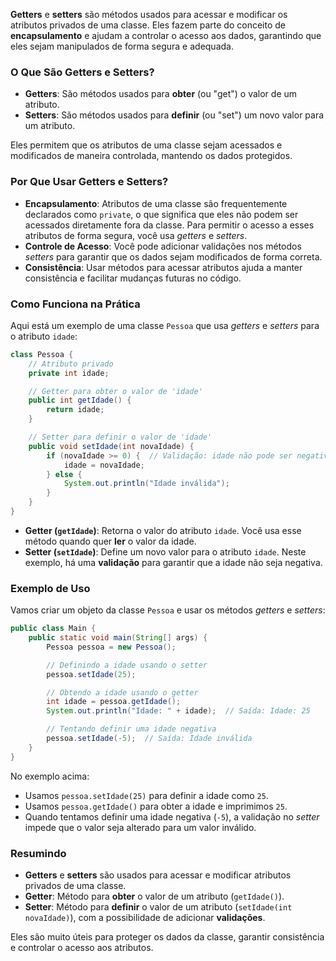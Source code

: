 **Getters** e **setters** são métodos usados para acessar e modificar os atributos privados de uma classe. Eles fazem parte do conceito de **encapsulamento** e ajudam a controlar o acesso aos dados, garantindo que eles sejam manipulados de forma segura e adequada.

### O Que São Getters e Setters?

- **Getters**: São métodos usados para **obter** (ou "get") o valor de um atributo.
- **Setters**: São métodos usados para **definir** (ou "set") um novo valor para um atributo.

Eles permitem que os atributos de uma classe sejam acessados e modificados de maneira controlada, mantendo os dados protegidos.

### Por Que Usar Getters e Setters?

- **Encapsulamento**: Atributos de uma classe são frequentemente declarados como `private`, o que significa que eles não podem ser acessados diretamente fora da classe. Para permitir o acesso a esses atributos de forma segura, você usa *getters* e *setters*.
- **Controle de Acesso**: Você pode adicionar validações nos métodos *setters* para garantir que os dados sejam modificados de forma correta.
- **Consistência**: Usar métodos para acessar atributos ajuda a manter consistência e facilitar mudanças futuras no código.

### Como Funciona na Prática

Aqui está um exemplo de uma classe `Pessoa` que usa *getters* e *setters* para o atributo `idade`:

```java
class Pessoa {
    // Atributo privado
    private int idade;

    // Getter para obter o valor de 'idade'
    public int getIdade() {
        return idade;
    }

    // Setter para definir o valor de 'idade'
    public void setIdade(int novaIdade) {
        if (novaIdade >= 0) {  // Validação: idade não pode ser negativa
            idade = novaIdade;
        } else {
            System.out.println("Idade inválida");
        }
    }
}
```

- **Getter (`getIdade`)**: Retorna o valor do atributo `idade`. Você usa esse método quando quer **ler** o valor da idade.
- **Setter (`setIdade`)**: Define um novo valor para o atributo `idade`. Neste exemplo, há uma **validação** para garantir que a idade não seja negativa.

### Exemplo de Uso

Vamos criar um objeto da classe `Pessoa` e usar os métodos *getters* e *setters*:

```java
public class Main {
    public static void main(String[] args) {
        Pessoa pessoa = new Pessoa();

        // Definindo a idade usando o setter
        pessoa.setIdade(25);

        // Obtendo a idade usando o getter
        int idade = pessoa.getIdade();
        System.out.println("Idade: " + idade);  // Saída: Idade: 25

        // Tentando definir uma idade negativa
        pessoa.setIdade(-5);  // Saída: Idade inválida
    }
}
```

No exemplo acima:
- Usamos `pessoa.setIdade(25)` para definir a idade como `25`.
- Usamos `pessoa.getIdade()` para obter a idade e imprimimos `25`.
- Quando tentamos definir uma idade negativa (`-5`), a validação no *setter* impede que o valor seja alterado para um valor inválido.

### Resumindo

- **Getters** e **setters** são usados para acessar e modificar atributos privados de uma classe.
- **Getter**: Método para **obter** o valor de um atributo (`getIdade()`).
- **Setter**: Método para **definir** o valor de um atributo (`setIdade(int novaIdade)`), com a possibilidade de adicionar **validações**.

Eles são muito úteis para proteger os dados da classe, garantir consistência e controlar o acesso aos atributos.
